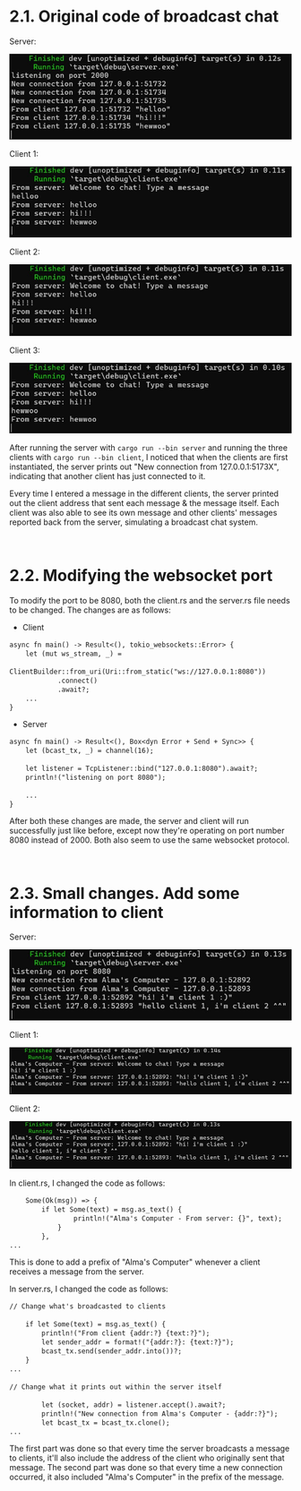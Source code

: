 # 2.1. Original code of broadcast chat
Server:

![Server](img/server.jpg)

Client 1:

![Client1](img/client1.jpg)

Client 2:

![Client2](img/client2.jpg)

Client 3:

![Client3](img/client3.jpg)

After running the server with `cargo run --bin server` and running the three clients with `cargo run --bin client`, I noticed that when the clients are first instantiated, the server prints out "New connection from 127.0.0.1:5173X", indicating that another client has just connected to it. 

Every time I entered a message in the different clients, the server printed out the client address that sent each message & the message itself. Each client was also able to see its own message and other clients' messages reported back from the server, simulating a broadcast chat system.

<br>

# 2.2. Modifying the websocket port
To modify the port to be 8080, both the client.rs and the server.rs file needs to be changed. The changes are as follows:
- Client

```
async fn main() -> Result<(), tokio_websockets::Error> {
    let (mut ws_stream, _) =
        ClientBuilder::from_uri(Uri::from_static("ws://127.0.0.1:8080"))
            .connect()
            .await?;
    ...
}
```

- Server
```
async fn main() -> Result<(), Box<dyn Error + Send + Sync>> {
    let (bcast_tx, _) = channel(16);

    let listener = TcpListener::bind("127.0.0.1:8080").await?;
    println!("listening on port 8080");

    ...
}
```

After both these changes are made, the server and client will run successfully just like before, except now they're operating on port number 8080 instead of 2000. Both also seem to use the same websocket protocol.

<br>

# 2.3. Small changes. Add some information to client
Server:

![Server-8080](img/8080_server.jpg)

Client 1:

![Client1-8080](img/8080_client1.jpg)

Client 2:

![Client2-8080](img/8080_client2.jpg)

In client.rs, I changed the code as follows:
```
    Some(Ok(msg)) => {
        if let Some(text) = msg.as_text() {
                println!("Alma's Computer - From server: {}", text);
            }
        },
...
```
This is done to add a prefix of "Alma's Computer" whenever a client receives a message from the server.

In server.rs, I changed the code as follows:
```
// Change what's broadcasted to clients

    if let Some(text) = msg.as_text() {
        println!("From client {addr:?} {text:?}");
        let sender_addr = format!("{addr:?}: {text:?}");
        bcast_tx.send(sender_addr.into())?;
    }
...

// Change what it prints out within the server itself

        let (socket, addr) = listener.accept().await?;
        println!("New connection from Alma's Computer - {addr:?}");
        let bcast_tx = bcast_tx.clone();
...
```
The first part was done so that every time the server broadcasts a message to clients, it'll also include the address of the client who originally sent that message. The second part was done so that every time a new connection occurred, it also included "Alma's Computer" in the prefix of the message.
